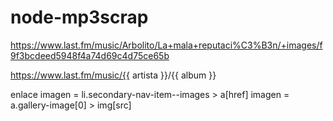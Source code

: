 # node-mp3scrap


https://www.last.fm/music/Arbolito/La+mala+reputaci%C3%B3n/+images/f9f3bcdeed5948f4a74d69c4d75ce65b

https://www.last.fm/music/{{ artista }}/{{ album }}

enlace imagen = li.secondary-nav-item--images > a[href]
imagen = a.gallery-image[0] > img[src]
